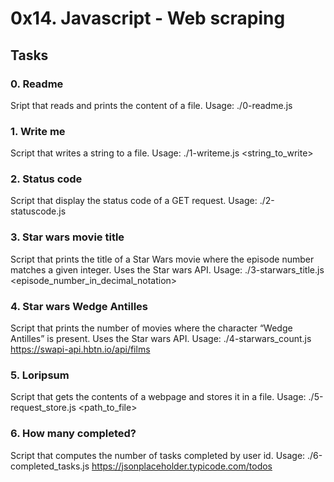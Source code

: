 # 0x14. Javascript - Web scraping

## Tasks
### 0. Readme
Sript that reads and prints the content of a file.
Usage:
  ./0-readme.js <file>

### 1. Write me
Script that writes a string to a file.
Usage:
  ./1-writeme.js <file> <string_to_write>

### 2. Status code
Script that display the status code of a GET request.
Usage:
  ./2-statuscode.js <url>

### 3. Star wars movie title
Script that prints the title of a Star Wars movie where the episode number matches a given integer. Uses the Star wars API.
Usage:
  ./3-starwars_title.js <episode_number_in_decimal_notation>

### 4. Star wars Wedge Antilles
Script that prints the number of movies where the character “Wedge Antilles” is present. Uses the Star wars API.
Usage:
  ./4-starwars_count.js https://swapi-api.hbtn.io/api/films

### 5. Loripsum
Script that gets the contents of a webpage and stores it in a file.
Usage:
  ./5-request_store.js <url> <path_to_file>

### 6. How many completed?
Script that computes the number of tasks completed by user id.
Usage:
  ./6-completed_tasks.js https://jsonplaceholder.typicode.com/todos
